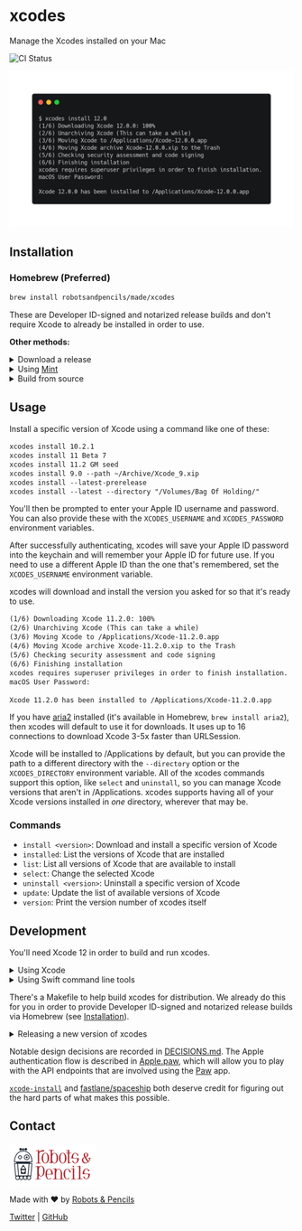 # xcodes

Manage the Xcodes installed on your Mac

![CI Status](https://github.com/RobotsAndPencils/xcodes/workflows/CI/badge.svg)

![](Header.png)

## Installation

### Homebrew (Preferred)

```sh
brew install robotsandpencils/made/xcodes
```

These are Developer ID-signed and notarized release builds and don't require Xcode to already be installed in order to use.

**Other methods:**

<details>
<summary>Download a release</summary>

Download the latest release from the [Releases](https://github.com/RobotsAndPencils/xcodes/releases) page. These are Developer ID-signed release builds and don't require Xcode to already be installed in order to use.
</details>

<details>
<summary>Using <a href="https://github.com/yonaskolb/Mint">Mint</a></summary>

```sh
mint install RobotsAndPencils/xcodes
```
</details>

<details>
<summary>Build from source</summary>

Building from source requires Xcode 12.0 or later, so it's not an option for setting up a computer from scratch.

```sh
git clone https://github.com/RobotsAndPencils/xcodes
cd xcodes
make install
# or, if /usr/local/ isn't in your PATH
PREFIX=/your/install/directory make install
```

While installing, you may get the following output:

```
swift build
error: terminated(72): xcrun --sdk macosx --find xctest output:

```

If that occurs, it means you need to select a version of Xcode. You can do this with `xcode-select` or by choosing a Command Line Tools option in Xcode's preferences Locations tab.
</details>

## Usage

Install a specific version of Xcode using a command like one of these:

```
xcodes install 10.2.1
xcodes install 11 Beta 7
xcodes install 11.2 GM seed
xcodes install 9.0 --path ~/Archive/Xcode_9.xip
xcodes install --latest-prerelease
xcodes install --latest --directory "/Volumes/Bag Of Holding/"
```

You'll then be prompted to enter your Apple ID username and password. You can also provide these with the `XCODES_USERNAME` and `XCODES_PASSWORD` environment variables.

After successfully authenticating, xcodes will save your Apple ID password into the keychain and will remember your Apple ID for future use. If you need to use a different Apple ID than the one that's remembered, set the `XCODES_USERNAME` environment variable.

xcodes will download and install the version you asked for so that it's ready to use.

```
(1/6) Downloading Xcode 11.2.0: 100%
(2/6) Unarchiving Xcode (This can take a while)
(3/6) Moving Xcode to /Applications/Xcode-11.2.0.app
(4/6) Moving Xcode archive Xcode-11.2.0.xip to the Trash
(5/6) Checking security assessment and code signing
(6/6) Finishing installation
xcodes requires superuser privileges in order to finish installation.
macOS User Password:

Xcode 11.2.0 has been installed to /Applications/Xcode-11.2.0.app
```

If you have [aria2](https://aria2.github.io) installed (it's available in Homebrew, `brew install aria2`), then xcodes will default to use it for downloads. It uses up to 16 connections to download Xcode 3-5x faster than URLSession.

Xcode will be installed to /Applications by default, but you can provide the path to a different directory with the `--directory` option or the `XCODES_DIRECTORY` environment variable. All of the xcodes commands support this option, like `select` and `uninstall`, so you can manage Xcode versions that aren't in /Applications. xcodes supports having all of your Xcode versions installed in _one_ directory, wherever that may be.

### Commands

- `install <version>`: Download and install a specific version of Xcode
- `installed`: List the versions of Xcode that are installed
- `list`: List all versions of Xcode that are available to install
- `select`: Change the selected Xcode
- `uninstall <version>`: Uninstall a specific version of Xcode
- `update`: Update the list of available versions of Xcode
- `version`: Print the version number of xcodes itself

## Development

You'll need Xcode 12 in order to build and run xcodes. 

<details>
<summary>Using Xcode</summary>
Even though xcodes is a command-line app, lll of the normal functionality works in Xcode, like building, running, and running tests. You can even type text into Xcode's console when it prompts you for input like your Apple ID or 2FA code.

When running xcodes from Xcode, if you want to run a particular command or pass some arguments, you can hold the option key to present a sheet with more options. This means you'd use <kbd>Option</kbd> + <kbd>Command</kbd> + <kbd>R</kbd> or hold <kbd>Option</kbd> while clicking the Run button. Here you can add, remove, and toggle arguments that will be passed to xcodes when it's launched.

![](XcodeRunSheet.png)
</details>

<details>
<summary>Using Swift command line tools</summary>
You can also use the Swift command line tools once you have Xcode installed:

- Build: `swift build`
- Run: `swift run`, or commands like `swift run xcodes list`
- Run tests: `swift test`
</details>

There's a Makefile to help build xcodes for distribution. We already do this for you in order to provide Developer ID-signed and notarized release builds via Homebrew (see [Installation](#installation)).

<details>
<summary>Releasing a new version of xcodes</summary>

```sh
# Bump the version number in Version.swift, commit the change, and tag it
vim Sources/XcodesKit/Version.swift
git add Sources/XcodesKit/Version.swift
git commit -m "Bump version to $VERSION"
git tag -asm "$VERSION" "$VERSION"

# Clean first
make clean

# Make a release build of xcodes, sign it, and zip it
make zip
# Create a Homebrew bottle
make bottle VERSION="$VERSION"

# Notarize the release build
# This can take a while
make notarize \
    USERNAME="user@example.com" \
    PASSWORD="@keychain:ALTool Notarization" \
    ASC_PROVIDER="YourAppStoreConnectTeamName"

# Push the new version bump commit and tag
git push --follow-tags

# Edit the draft release created by Release Drafter to point at the new tag
# Set the release title to the new version
# Add the xcodes.zip and xcodes-$VERSION.mojave.tar.gz files to the release
# Publish the release
```
</details>

Notable design decisions are recorded in [DECISIONS.md](./DECISIONS.md). The Apple authentication flow is described in [Apple.paw](./Apple.paw), which will allow you to play with the API endpoints that are involved using the [Paw](https://paw.cloud) app.

[`xcode-install`](https://github.com/xcpretty/xcode-install) and [fastlane/spaceship](https://github.com/fastlane/fastlane/tree/master/spaceship) both deserve credit for figuring out the hard parts of what makes this possible.

## Contact

<a href="http://www.robotsandpencils.com"><img src="R&PLogo.png" width="153" height="74" /></a>

Made with ❤️ by [Robots & Pencils](http://www.robotsandpencils.com)

[Twitter](https://twitter.com/robotsNpencils) | [GitHub](https://github.com/robotsandpencils)
